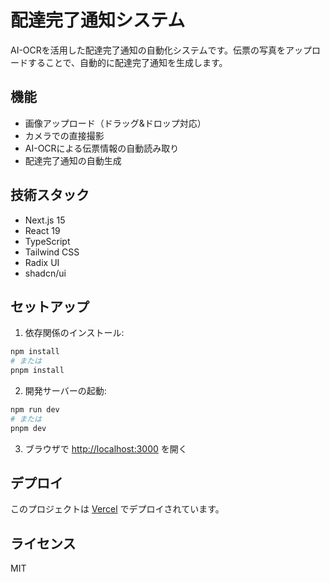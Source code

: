 # 配達完了通知システム

AI-OCRを活用した配達完了通知の自動化システムです。伝票の写真をアップロードすることで、自動的に配達完了通知を生成します。

## 機能

- 画像アップロード（ドラッグ&ドロップ対応）
- カメラでの直接撮影
- AI-OCRによる伝票情報の自動読み取り
- 配達完了通知の自動生成

## 技術スタック

- Next.js 15
- React 19
- TypeScript
- Tailwind CSS
- Radix UI
- shadcn/ui

## セットアップ

1. 依存関係のインストール:
```bash
npm install
# または
pnpm install
```

2. 開発サーバーの起動:
```bash
npm run dev
# または
pnpm dev
```

3. ブラウザで [http://localhost:3000](http://localhost:3000) を開く

## デプロイ

このプロジェクトは [Vercel](https://vercel.com) でデプロイされています。

## ライセンス

MIT 